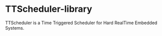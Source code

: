 # TTScheduler-library
TTScheduler is a Time Triggered Scheduler for Hard RealTime Embedded Systems.
